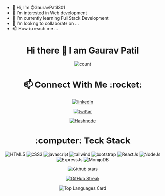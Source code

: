 - 👋 Hi, I’m @GauravPatil301
- 👀 I’m interested in Web development
- 🌱 I’m currently learning Full Stack Development
- 💞️ I’m looking to collaborate on ...
- 📫 How to reach me ...

<!---
GauravPatil301/GauravPatil301 is a ✨ special ✨ repository because its `README.md` (this file) appears on your GitHub profile.
You can click the Preview link to take a look at your changes.
--->
<h1 align="center">Hi there 👋 I am Gaurav Patil</h1> 

<div align='center'>

![count](https://komarev.com/ghpvc/?username=GauravPatil301&color=blueviolet)

<h1 align="center">📫 Connect With Me :rocket:</h1>

[![linkedIn](https://img.shields.io/badge/LinkedIn-0077B5?style=for-the-badge&logo=linkedin&logoColor=white)](https://www.linkedin.com/in/gaurav-patil301/)
 
 [![twitter](https://img.shields.io/badge/Twitter-1DA1F2?style=for-the-badge&logo=twitter&logoColor=white)](https://twitter.com/GauravYPatil)
 
 [![Hashnode](https://img.shields.io/badge/Hashnode-2962FF?style=for-the-badge&logo=hashnode&logoColor=white)](https://gauravpatil.hashnode.dev/)
 
 </div>

<h1 align="center">:computer: Teck Stack</h1>
<div align='center'>
 
![HTML5](https://img.shields.io/badge/HTML5-E34F26?style=for-the-badge&logo=html5&logoColor=white)
![CSS3](https://img.shields.io/badge/CSS3-1572B6?style=for-the-badge&logo=css3&logoColor=white)
![javascript](https://img.shields.io/badge/JavaScript-323330?style=for-the-badge&logo=javascript&logoColor=F7DF1E)
![tailwind](https://img.shields.io/badge/Tailwind_CSS-38B2AC?style=for-the-badge&logo=tailwind-css&logoColor=white)
![bootstrap](https://img.shields.io/badge/Bootstrap-563D7C?style=for-the-badge&logo=bootstrap&logoColor=white)
![ReactJs](https://img.shields.io/badge/React-20232A?style=for-the-badge&logo=react&logoColor=61DAFB)
![NodeJs](https://img.shields.io/badge/Node.js-339933?style=for-the-badge&logo=nodedotjs&logoColor=white)
![ExpressJs](https://img.shields.io/badge/Express.js-000000?style=for-the-badge&logo=express&logoColor=white)
![MongoDB](https://img.shields.io/badge/MongoDB-4EA94B?style=for-the-badge&logo=mongodb&logoColor=white)

 
![Github stats](https://github-readme-stats-sigma-five.vercel.app/api?username=gauravpatil301&theme=highcontrast&show_icons=true&count_private=true)

[![GitHub Streak](https://streak-stats.demolab.com/?user=gauravpatil301&theme=dark)](https://git.io/streak-stats)

![Top Languages Card](https://github-readme-stats-sigma-five.vercel.app/api/top-langs/?username=gauravpatil301&layout=compact)

 </div>
